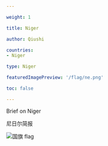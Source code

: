```yaml
---

weight: 1

title: Niger

author: Qiushi 

countries: 
- Niger

type: Niger

featuredImagePreview: '/flag/ne.png'

toc: false 

---
```


Brief on Niger

尼日尔简报 

<!--more-->

![国旗 flag](/flag/ne.png)